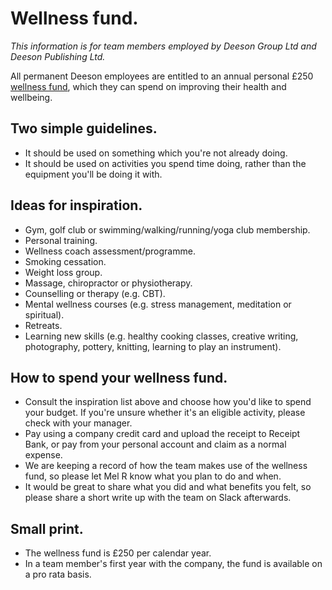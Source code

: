 # Wellness fund.

_This information is for team members employed by Deeson Group Ltd and Deeson Publishing Ltd._

All permanent Deeson employees are entitled to an annual personal £250 [wellness fund](https://www.deeson.co.uk/blog/healthy-mind-healthy-body-new-deeson-wellness-fund), which they can spend on improving their health and wellbeing.

## Two simple guidelines.

-   It should be used on something which you're not already doing.
-   It should be used on activities you spend time doing, rather than the equipment you'll be doing it with.

## Ideas for inspiration.

-   Gym, golf club or swimming/walking/running/yoga club membership.
-   Personal training.
-   Wellness coach assessment/programme.
-   Smoking cessation.
-   Weight loss group.
-   Massage, chiropractor or physiotherapy.
-   Counselling or therapy (e.g. CBT).
-   Mental wellness courses (e.g. stress management, meditation or spiritual).
-   Retreats.
-   Learning new skills (e.g. healthy cooking classes, creative writing, photography, pottery, knitting, learning to play an instrument).

## How to spend your wellness fund.

-   Consult the inspiration list above and choose how you'd like to spend your budget. If you're unsure whether it's an eligible activity, please check with your manager.
-   Pay using a company credit card and upload the receipt to Receipt Bank, or pay from your personal account and claim as a normal expense.
-   We are keeping a record of how the team makes use of the wellness fund, so please let Mel R know what you plan to do and when.
-   It would be great to share what you did and what benefits you felt, so please share a short write up with the team on Slack afterwards.

## Small print.

- The wellness fund is £250 per calendar year. 
- In a team member's first year with the company, the fund is available on a pro rata basis.

